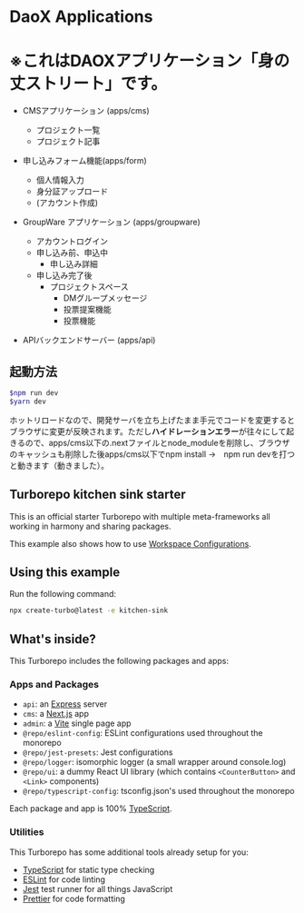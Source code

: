 # DaoX Applications
# ※これはDAOXアプリケーション「身の丈ストリート」です。

- CMSアプリケーション (apps/cms)
  - プロジェクト一覧
  - プロジェクト記事

- 申し込みフォーム機能(apps/form)
  - 個人情報入力
  - 身分証アップロード
  - (アカウント作成)

- GroupWare アプリケーション (apps/groupware)
  - アカウントログイン
  - 申し込み前、申込中
    - 申し込み詳細
  - 申し込み完了後
    - プロジェクトスペース
      - DMグループメッセージ
      - 投票提案機能
      - 投票機能

- APIバックエンドサーバー (apps/api)

## 起動方法

```sh
$npm run dev
$yarn dev
```

ホットリロードなので、開発サーバを立ち上げたまま手元でコードを変更するとブラウザに変更が反映されます。ただし**ハイドレーションエラー**が往々にして起きるので、apps/cms以下の.nextファイルとnode_moduleを削除し、ブラウザのキャッシュも削除した後apps/cms以下でnpm install →　npm run devを打つと動きます（動きました）。

## Turborepo kitchen sink starter

This is an official starter Turborepo with multiple meta-frameworks all working in harmony and sharing packages.

This example also shows how to use [Workspace Configurations](https://turbo.build/repo/docs/core-concepts/monorepos/configuring-workspaces).

## Using this example

Run the following command:

```sh
npx create-turbo@latest -e kitchen-sink
```

## What's inside?

This Turborepo includes the following packages and apps:

### Apps and Packages

- `api`: an [Express](https://expressjs.com/) server
- `cms`: a [Next.js](https://nextjs.org/) app
- `admin`: a [Vite](https://vitejs.dev/) single page app
- `@repo/eslint-config`: ESLint configurations used throughout the monorepo
- `@repo/jest-presets`: Jest configurations
- `@repo/logger`: isomorphic logger (a small wrapper around console.log)
- `@repo/ui`: a dummy React UI library (which contains `<CounterButton>` and `<Link>` components)
- `@repo/typescript-config`: tsconfig.json's used throughout the monorepo

Each package and app is 100% [TypeScript](https://www.typescriptlang.org/).

### Utilities

This Turborepo has some additional tools already setup for you:

- [TypeScript](https://www.typescriptlang.org/) for static type checking
- [ESLint](https://eslint.org/) for code linting
- [Jest](https://jestjs.io) test runner for all things JavaScript
- [Prettier](https://prettier.io) for code formatting

